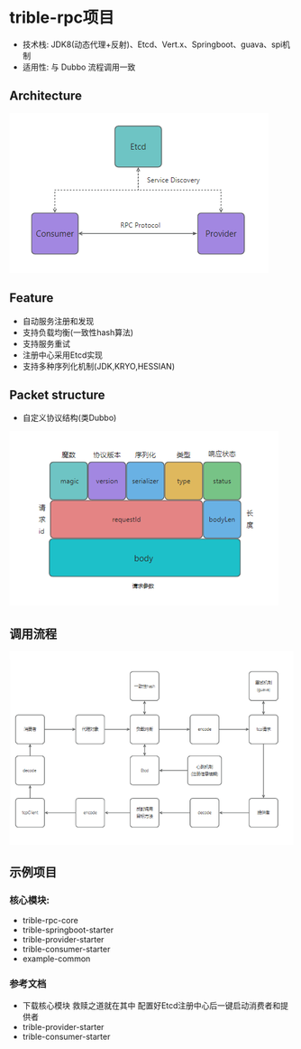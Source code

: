 # trible-rpc项目

- 技术栈: JDK8(动态代理+反射)、Etcd、Vert.x、Springboot、guava、spi机制
- 适用性: 与 Dubbo 流程调用一致

## Architecture
![structure.png](assets%2Fstructure.png)

## Feature

- 自动服务注册和发现
- 支持负载均衡(一致性hash算法)
- 支持服务重试
- 注册中心采用Etcd实现
- 支持多种序列化机制(JDK,KRYO,HESSIAN)

## Packet structure

- 自定义协议结构(类Dubbo)

![img.png](assets/protocol.png)

## 调用流程

![img.png](assets/invokeProcess.png)

## 示例项目

### 核心模块:

- trible-rpc-core
- trible-springboot-starter
- trible-provider-starter
- trible-consumer-starter
- example-common

### 参考文档

- 下载核心模块 救赎之道就在其中
配置好Etcd注册中心后一键启动消费者和提供者
- trible-provider-starter
- trible-consumer-starter
